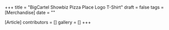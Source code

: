 +++
title = "BigCartel Showbiz Pizza Place Logo T-Shirt"
draft = false
tags = [Merchandise]
date = ""

[Article]
contributors = []
gallery = []
+++